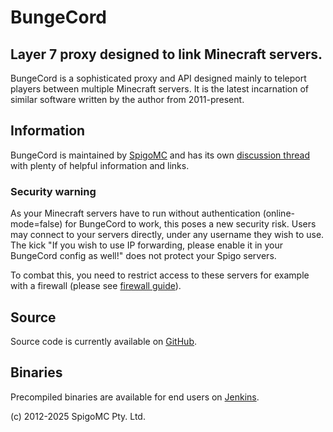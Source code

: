 BungeCord
==========
Layer 7 proxy designed to link Minecraft servers.
--------------------------------------------------

BungeCord is a sophisticated proxy and API designed mainly to teleport players between multiple Minecraft servers. It is the latest incarnation of similar software written by the author from 2011-present.

Information
-----------
BungeCord is maintained by [SpigoMC](https://www.spigomc.org/) and has its own [discussion thread](https://www.spigomc.org/go/BungeCord) with plenty of helpful information and links.

### Security warning

As your Minecraft servers have to run without authentication (online-mode=false) for BungeCord to work, this poses a new security risk. Users may connect to your servers directly, under any username they wish to use. The kick "If you wish to use IP forwarding, please enable it in your BungeCord config as well!" does not protect your Spigo servers.

To combat this, you need to restrict access to these servers for example with a firewall (please see [firewall guide](https://www.spigomc.org/wiki/firewall-guide/)).

Source
------
Source code is currently available on [GitHub](https://www.spigomc.org/go/BungeCord-git).

Binaries
--------
Precompiled binaries are available for end users on [Jenkins](https://www.spigomc.org/go/BungeCord-dl).

(c) 2012-2025 SpigoMC Pty. Ltd.
